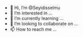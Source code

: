 - 👋 Hi, I’m @Seyidisselmu
- 👀 I’m interested in ...
- 🌱 I’m currently learning ...
- 💞️ I’m looking to collaborate on ...
- 📫 How to reach me ...

<!---
Seyidisselmu/Seyidisselmu is a ✨ special ✨ repository because its `README.md` (this file) appears on your GitHub profile.
You can click the Preview link to take a look at your changes.
--->
